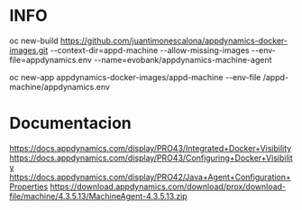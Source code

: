 # INFO 

oc new-build https://github.com/juantimonescalona/appdynamics-docker-images.git --context-dir=appd-machine --allow-missing-images --env-file=appdynamics.env --name=evobank/appdynamics-machine-agent

oc new-app appdynamics-docker-images/appd-machine --env-file /appd-machine/appdynamics.env

# Documentacion
https://docs.appdynamics.com/display/PRO43/Integrated+Docker+Visibility
https://docs.appdynamics.com/display/PRO43/Configuring+Docker+Visibility
https://docs.appdynamics.com/display/PRO42/Java+Agent+Configuration+Properties
https://download.appdynamics.com/download/prox/download-file/machine/4.3.5.13/MachineAgent-4.3.5.13.zip
